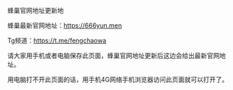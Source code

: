 蜂巢官网地址更新地

蜂巢最新官网地址：https://666yun.men

Tg频道：https://t.me/fengchaowa

请大家用手机或者电脑保存此页面，蜂巢官网地址更新后这边会给出最新官网地址。

用电脑打不开此页面的话，用手机4G网络手机浏览器访问此页面就可以打开了。
